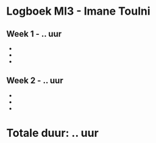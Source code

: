 # Logboek MI3 - Imane Toulni 
## Week 1 -  .. uur
* 
* 
*

## Week 2 - .. uur
* 
*
*

# Totale duur: .. uur
